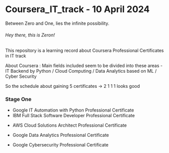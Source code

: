 # Coursera_IT_track - 10 April 2024

Between Zero and One, lies the infinite possibility. 

###### Hey there, this is Zeron!

This repository is a learning record about Coursera Professional Certificates in IT track

About Coursera : Main fields included seem to be divided into these areas  - IT Backend by Python / Cloud Computing / Data Analytics based on ML / Cyber Security

So the schedule about gaining 5 certificates  -> 2 1 1 1 looks good

### Stage One

* Google IT Automation with Python Professional Certificate
* IBM Full Stack Software Developer Professional Certificate

- AWS Cloud Solutions Architect Professional Certificate

- Google Data Analytics Professional Certificate

- Google Cybersecurity Professional Certificate
